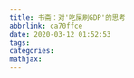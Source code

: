 ```yaml
---
title: 书斋：对'吃屎刷GDP'的思考
abbrlink: ca70ffce
date: 2020-03-12 01:52:53
tags:
categories:
mathjax:
---
```

